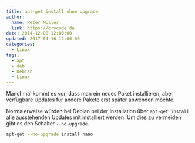```yaml
---
title: apt-get install ohne upgrade
author:
  name: Peter Müller
  link: https://crycode.de
date: 2014-12-08 12:00:00
updated: 2017-04-16 12:00:00
categories:
  - Linux
tags:
  - apt
  - deb
  - Debian
  - Linux
---
```


Manchmal kommt es vor, dass man ein neues Paket installieren, aber verfügbare Updates für andere Pakete erst später anwenden möchte.

Normalerweise würden bei Debian bei der Installation über `apt-get install` alle ausstehenden Updates mit installiert werden. Um dies zu vermeiden gibt es den Schalter `--no-upgrade`.

```sh Beispiel
apt-get --no-upgrade install nano
```
